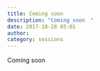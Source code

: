 ```yaml
---
title: Coming soon　
description: "Coming soon　"
date: 2017-10-28 05:01
author: 
category: sessions
---
```

Coming soon　